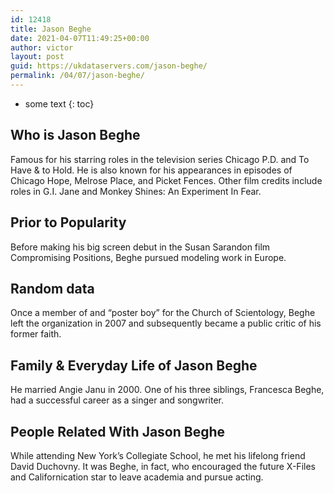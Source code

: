 ```yaml
---
id: 12418
title: Jason Beghe
date: 2021-04-07T11:49:25+00:00
author: victor
layout: post
guid: https://ukdataservers.com/jason-beghe/
permalink: /04/07/jason-beghe/
---
```


* some text
{: toc}


## Who is Jason Beghe



Famous for his starring roles in the television series Chicago P.D. and To Have & to Hold. He is also known for his appearances in episodes of Chicago Hope, Melrose Place, and Picket Fences. Other film credits include roles in G.I. Jane and Monkey Shines: An Experiment In Fear.

                
                
                
## Prior to Popularity



Before making his big screen debut in the Susan Sarandon film Compromising Positions, Beghe pursued modeling work in Europe.

                
                
                
## Random data



Once a member of and &#8220;poster boy&#8221; for the Church of Scientology, Beghe left the organization in 2007 and subsequently became a public critic of his former faith.

                
                
                
## Family & Everyday Life of Jason Beghe



He married Angie Janu in 2000. One of his three siblings, Francesca Beghe, had a successful career as a singer and songwriter.

                
                
                
## People Related With Jason Beghe



While attending New York&#8217;s Collegiate School, he met his lifelong friend David Duchovny. It was Beghe, in fact, who encouraged the future X-Files and Californication star to leave academia and pursue acting.

                
              
            
          
          
          